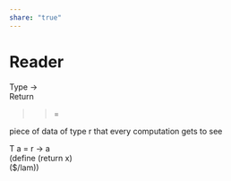```yaml
---  
share: "true"  
---  
```

# Reader  
Type ->  
Return  
>>=  
  
piece of data of type r that every computation gets to see  
  
T a = r -> a  
(define (return x)  
	($/lam))